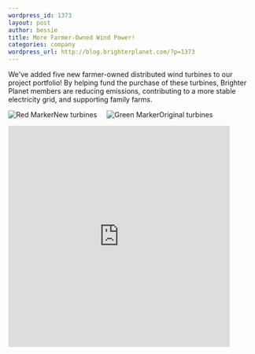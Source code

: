 ```yaml
--- 
wordpress_id: 1373
layout: post
author: bessie
title: More Farmer-Owned Wind Power!
categories: company
wordpress_url: http://blog.brighterplanet.com/?p=1373
---
```

We've added five new farmer-owned distributed wind turbines to our project portfolio! By helping fund the purchase of these turbines, Brighter Planet members are reducing emissions, contributing to a more stable electricity grid, and supporting family farms.

<img src="http://maps.google.com/mapfiles/ms/micons/red.png" alt="Red Marker">New turbines&nbsp;&nbsp;&nbsp;&nbsp;&nbsp;<img src="http://maps.google.com/mapfiles/ms/micons/green.png" alt="Green Marker">Original turbines

<iframe width="450" height="450" frameborder="0" scrolling="no" marginheight="0" marginwidth="0" src="http://maps.google.com/maps/ms?ie=UTF8&amp;hl=en&amp;msa=0&amp;msid=115166487954313047671.00046ad47be5249cbacc7&amp;t=p&amp;ll=46.2,-94.8&amp;spn=5.181696,1.686315&amp;output=embed"></iframe>

